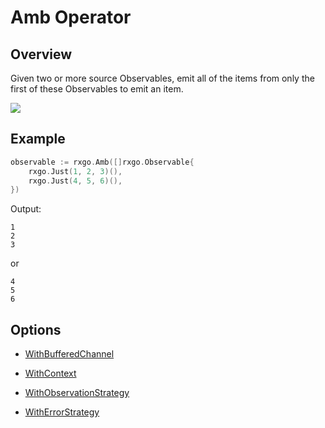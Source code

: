 # Amb Operator

## Overview

Given two or more source Observables, emit all of the items from only the first of these Observables to emit an item.

![](http://reactivex.io/documentation/operators/images/amb.png)

## Example

```go
observable := rxgo.Amb([]rxgo.Observable{
	rxgo.Just(1, 2, 3)(),
	rxgo.Just(4, 5, 6)(),
})
```

Output:

```
1
2
3
```
or
```
4
5
6
```

## Options

* [WithBufferedChannel](options.md#withbufferedchannel)

* [WithContext](options.md#withcontext)

* [WithObservationStrategy](options.md#withobservationstrategy)

* [WithErrorStrategy](options.md#witherrorstrategy)